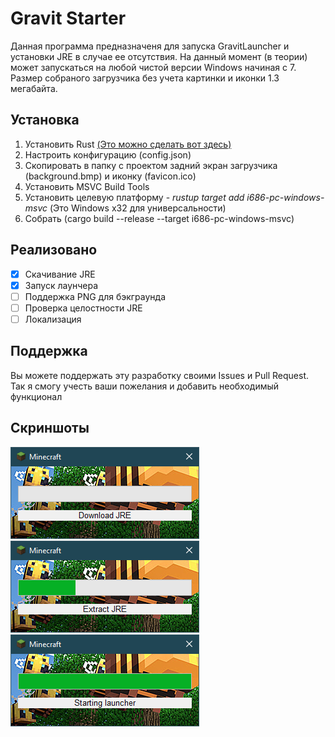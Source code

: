 # Gravit Starter

Данная программа предназначеня для запуска GravitLauncher и установки JRE в случае ее отсутствия.
На данный момент (в теории) может запускаться на любой чистой версии Windows начиная с 7. 
Размер собраного загрузчика без учета картинки и иконки 1.3 мегабайта.

## Установка

1. Установить Rust [(Это можно сделать вот здесь)](https://www.rust-lang.org/tools/install)
2. Настроить конфигурацию (config.json)
3. Скопировать в папку с проектом задний экран загрузчика (background.bmp) и иконку (favicon.ico)
4. Установить MSVC Build Tools
5. Установить целевую платформу -  _rustup target add i686-pc-windows-msvc_ (Это Windows x32 для универсальности)
6. Собрать (cargo build --release --target i686-pc-windows-msvc)

## Реализовано  

- [x] Скачивание JRE
- [x] Запуск лаунчера
- [ ] Поддержка PNG для бэкграунда
- [ ] Проверка целостности JRE
- [ ] Локализация

## Поддержка

Вы можете поддержать эту разработку своими Issues и Pull Request. 
Так я смогу учесть ваши пожелания и добавить необходимый функционал 

## Скриншоты

![Скачивание JRE](./images/1.png)
![Распаковка JRE](./images/2.png)
![Старт лаунчера](./images/3.png)